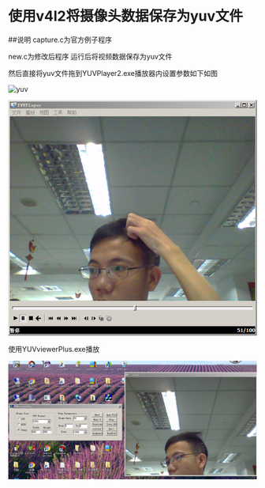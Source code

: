 # 使用v4l2将摄像头数据保存为yuv文件
##说明 
capture.c为官方例子程序

new.c为修改后程序  运行后将视频数据保存为yuv文件

 
然后直接将yuv文件拖到YUVPlayer2.exe播放器内设置参数如下如图

![yuv](http://i.imgur.com/L3dEAX3.png)

![yuvplay](yuvplay.png)

使用YUVviewerPlus.exe播放

![yuvview](yuvview.png)
